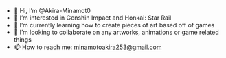 - 👋 Hi, I’m @Akira-Minamot0
- 👀 I’m interested in Genshin Impact and Honkai: Star Rail
- 🌱 I’m currently learning how to create pieces of art based off of games
- 💞️ I’m looking to collaborate on any artworks, animations or game related things
- 📫 How to reach me: minamotoakira253@gmail.com

<!---
Akira-Minamot0/Akira-Minamot0 is a ✨ special ✨ repository because its `README.md` (this file) appears on your GitHub profile.
You can click the Preview link to take a look at your changes.
--->
